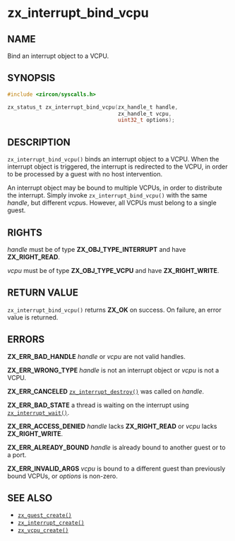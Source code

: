 # zx_interrupt_bind_vcpu

## NAME

<!-- Updated by update-docs-from-abigen, do not edit. -->

Bind an interrupt object to a VCPU.

## SYNOPSIS

<!-- Updated by update-docs-from-abigen, do not edit. -->

```c
#include <zircon/syscalls.h>

zx_status_t zx_interrupt_bind_vcpu(zx_handle_t handle,
                                   zx_handle_t vcpu,
                                   uint32_t options);
```

## DESCRIPTION

`zx_interrupt_bind_vcpu()` binds an interrupt object to a VCPU. When the
interrupt object is triggered, the interrupt is redirected to the VCPU, in order
to be processed by a guest with no host intervention.

An interrupt object may be bound to multiple VCPUs, in order to distribute the
interrupt. Simply invoke `zx_interrupt_bind_vcpu()` with the same *handle*, but
different *vcpu*s. However, all VCPUs must belong to a single guest.

## RIGHTS

<!-- Updated by update-docs-from-abigen, do not edit. -->

*handle* must be of type **ZX_OBJ_TYPE_INTERRUPT** and have **ZX_RIGHT_READ**.

*vcpu* must be of type **ZX_OBJ_TYPE_VCPU** and have **ZX_RIGHT_WRITE**.

## RETURN VALUE

`zx_interrupt_bind_vcpu()` returns **ZX_OK** on success. On failure, an error value
is returned.

## ERRORS

**ZX_ERR_BAD_HANDLE** *handle* or *vcpu* are not valid handles.

**ZX_ERR_WRONG_TYPE** *handle* is not an interrupt object or *vcpu* is not a
VCPU.

**ZX_ERR_CANCELED** [`zx_interrupt_destroy()`] was called on *handle*.

**ZX_ERR_BAD_STATE**  a thread is waiting on the interrupt using
[`zx_interrupt_wait()`].

**ZX_ERR_ACCESS_DENIED** *handle* lacks **ZX_RIGHT_READ** or *vcpu* lacks
**ZX_RIGHT_WRITE**.

**ZX_ERR_ALREADY_BOUND** *handle* is already bound to another guest or to a
port.

**ZX_ERR_INVALID_ARGS** *vcpu* is bound to a different guest than previously
bound VCPUs, or *options* is non-zero.

## SEE ALSO

 - [`zx_guest_create()`]
 - [`zx_interrupt_create()`]
 - [`zx_vcpu_create()`]

<!-- References updated by update-docs-from-abigen, do not edit. -->

[`zx_guest_create()`]: guest_create.md
[`zx_interrupt_create()`]: interrupt_create.md
[`zx_interrupt_destroy()`]: interrupt_destroy.md
[`zx_interrupt_wait()`]: interrupt_wait.md
[`zx_vcpu_create()`]: vcpu_create.md
